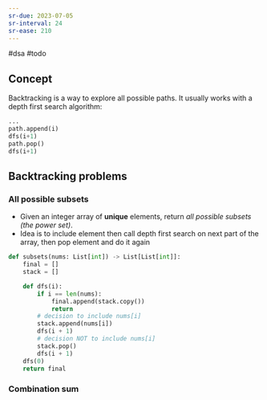 ```yaml
---
sr-due: 2023-07-05
sr-interval: 24
sr-ease: 210
---
```


#dsa #todo

## Concept

Backtracking is a way to explore all possible
paths. It usually works with a depth first search algorithm:

```python
...
path.append(i)
dfs(i+1)
path.pop()
dfs(i+1)
```

## Backtracking problems

### All possible subsets

- Given an integer array of **unique** elements, return _all possible_ _subsets_ _(the power set)_.
- Idea is to include element then call depth first search on next part of the array, then pop element and do it again

```python
def subsets(nums: List[int]) -> List[List[int]]:
	final = []
	stack = []

	def dfs(i):
		if i == len(nums):
			final.append(stack.copy())
			return
		# decision to include nums[i]
		stack.append(nums[i])
		dfs(i + 1)
		# decision NOT to include nums[i]
		stack.pop()
		dfs(i + 1)
	dfs(0)
	return final
```

### Combination sum
